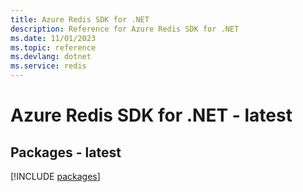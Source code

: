 ```yaml
---
title: Azure Redis SDK for .NET
description: Reference for Azure Redis SDK for .NET
ms.date: 11/01/2023
ms.topic: reference
ms.devlang: dotnet
ms.service: redis
---
```

# Azure Redis SDK for .NET - latest
## Packages - latest
[!INCLUDE [packages](redis-index.md)]